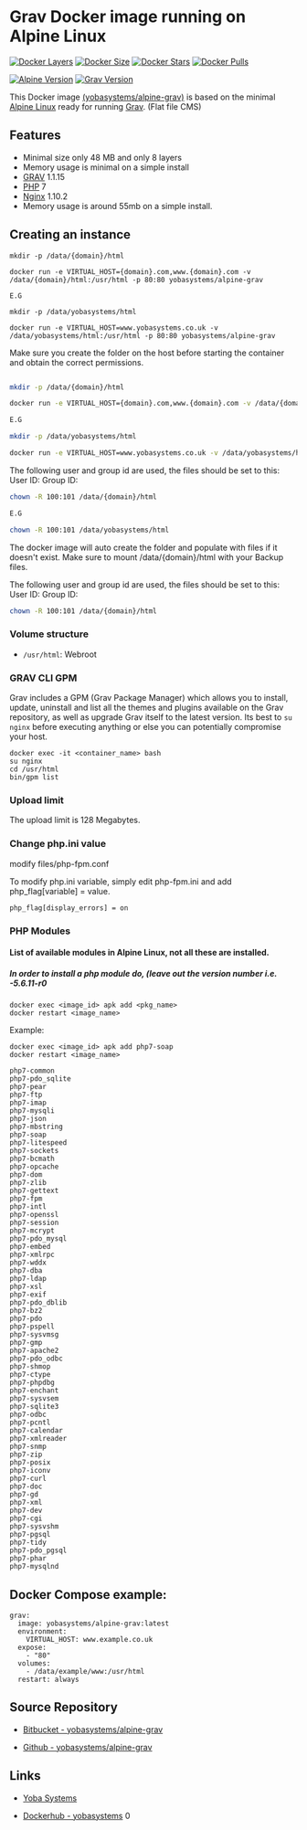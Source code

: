 # Grav Docker image running on Alpine Linux

[![Docker Layers](https://img.shields.io/badge/docker%20layers-8-blue.svg?maxAge=2592000?style=flat-square)](https://hub.docker.com/r/yobasystems/alpine-grav/) [![Docker Size](https://img.shields.io/badge/docker%20size-48%20MB-blue.svg?maxAge=2592000?style=flat-square)](https://hub.docker.com/r/yobasystems/alpine-grav/) [![Docker Stars](https://img.shields.io/docker/stars/yobasystems/alpine-grav.svg?maxAge=2592000?style=flat-square)](https://hub.docker.com/r/yobasystems/alpine-grav/) [![Docker Pulls](https://img.shields.io/docker/pulls/yobasystems/alpine-grav.svg?maxAge=2592000?style=flat-square)](https://hub.docker.com/r/yobasystems/alpine-grav/)

[![Alpine Version](https://img.shields.io/badge/alpine%20version-v3.5-green.svg?maxAge=2592000?style=flat-square)](http://alpinelinux.org/) [![Grav Version](https://img.shields.io/badge/grav%20version-v1.1.15-green.svg?maxAge=2592000?style=flat-square)](http://getgrav.org/)



This Docker image [(yobasystems/alpine-grav)](https://hub.docker.com/r/yobasystems/alpine-grav/) is based on the minimal [Alpine Linux](http://alpinelinux.org/) ready for running [Grav](https://getgrav.org/). (Flat file CMS)

## Features

  * Minimal size only 48 MB and only 8 layers
  * Memory usage is minimal on a simple install
  * [GRAV](https://getgrav.org/) 1.1.15
  * [PHP](http://pkgs.alpinelinux.org/package/main/x86/php) 7
  * [Nginx](http://pkgs.alpinelinux.org/package/main/x86/nginx) 1.10.2
  * Memory usage is around 55mb on a simple install.


## Creating an instance

    mkdir -p /data/{domain}/html

    docker run -e VIRTUAL_HOST={domain}.com,www.{domain}.com -v /data/{domain}/html:/usr/html -p 80:80 yobasystems/alpine-grav

    E.G

    mkdir -p /data/yobasystems/html

    docker run -e VIRTUAL_HOST=www.yobasystems.co.uk -v /data/yobasystems/html:/usr/html -p 80:80 yobasystems/alpine-grav

Make sure you create the folder on the host before starting the container and obtain the correct permissions.

```bash

mkdir -p /data/{domain}/html

docker run -e VIRTUAL_HOST={domain}.com,www.{domain}.com -v /data/{domain}/html:/usr/html -p 80:80 yobasystems/alpine-grav

E.G

mkdir -p /data/yobasystems/html

docker run -e VIRTUAL_HOST=www.yobasystems.co.uk -v /data/yobasystems/html:/usr/html -p 80:80 yobasystems/alpine-grav

```
The following user and group id are used, the files should be set to this:
User ID:
Group ID:

```bash
chown -R 100:101 /data/{domain}/html

E.G

chown -R 100:101 /data/yobasystems/html
```

The docker image will auto create the folder and populate with files if it doesn't exist. Make sure to mount /data/{domain}/html with your Backup files.


The following user and group id are used, the files should be set to this:
User ID:
Group ID:

```bash
chown -R 100:101 /data/{domain}/html
```



### Volume structure

* `/usr/html`: Webroot


### GRAV CLI GPM

Grav includes a GPM (Grav Package Manager) which allows you to install, update, uninstall and list all the themes and plugins available on the Grav repository, as well as upgrade Grav itself to the latest version. Its best to `su nginx` before executing anything or else you can potentially compromise your host.

```
docker exec -it <container_name> bash
su nginx
cd /usr/html
bin/gpm list

```

### Upload limit

The upload limit is 128 Megabytes.

### Change php.ini value
modify files/php-fpm.conf

To modify php.ini variable, simply edit php-fpm.ini and add php_flag[variable] = value.

```
php_flag[display_errors] = on
```

### PHP Modules
#### List of available modules in Alpine Linux, not all these are installed.
##### In order to install a php module do, (leave out the version number i.e. -5.6.11-r0
```
docker exec <image_id> apk add <pkg_name>
docker restart <image_name>
```
Example:

```
docker exec <image_id> apk add php7-soap
docker restart <image_name>
```

```
php7-common
php7-pdo_sqlite
php7-pear
php7-ftp
php7-imap
php7-mysqli
php7-json
php7-mbstring
php7-soap
php7-litespeed
php7-sockets
php7-bcmath
php7-opcache
php7-dom
php7-zlib
php7-gettext
php7-fpm
php7-intl
php7-openssl
php7-session
php7-mcrypt
php7-pdo_mysql
php7-embed
php7-xmlrpc
php7-wddx
php7-dba
php7-ldap
php7-xsl
php7-exif
php7-pdo_dblib
php7-bz2
php7-pdo
php7-pspell
php7-sysvmsg
php7-gmp
php7-apache2
php7-pdo_odbc
php7-shmop
php7-ctype
php7-phpdbg
php7-enchant
php7-sysvsem
php7-sqlite3
php7-odbc
php7-pcntl
php7-calendar
php7-xmlreader
php7-snmp
php7-zip
php7-posix
php7-iconv
php7-curl
php7-doc
php7-gd
php7-xml
php7-dev
php7-cgi
php7-sysvshm
php7-pgsql
php7-tidy
php7-pdo_pgsql
php7-phar
php7-mysqlnd
```

## Docker Compose example:

```yalm
grav:
  image: yobasystems/alpine-grav:latest
  environment:
    VIRTUAL_HOST: www.example.co.uk
  expose:
    - "80"
  volumes:
    - /data/example/www:/usr/html
  restart: always
```

## Source Repository

* [Bitbucket - yobasystems/alpine-grav](https://bitbucket.org/yobasystems/alpine-grav/)

* [Github - yobasystems/alpine-grav](https://github.com/yobasystems/alpine-grav)

## Links

* [Yoba Systems](https://www.yobasystems.co.uk/)

* [Dockerhub - yobasystems](https://hub.docker.com/u/yobasystems/)
0
